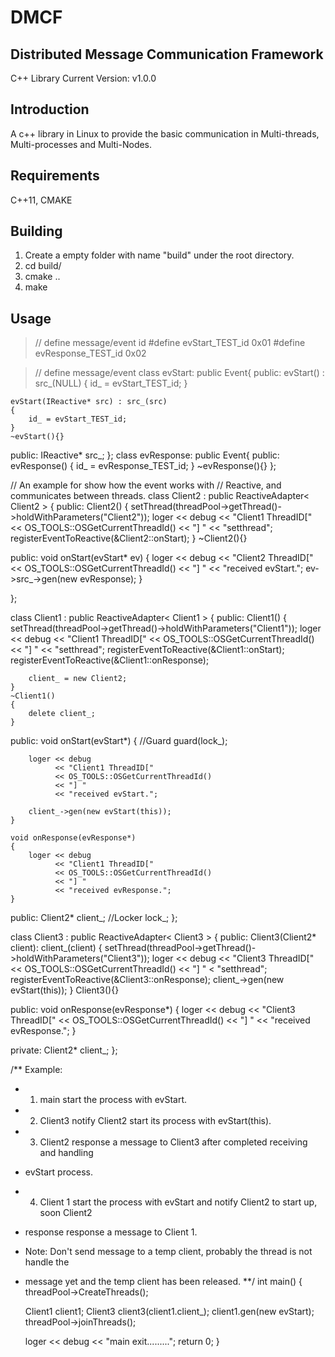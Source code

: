 DMCF
====
Distributed Message Communication Framework
--------------------------------------------
C++ Library
Current Version: v1.0.0

Introduction
---------------
A c++ library in Linux to provide the basic communication 
in Multi-threads, Multi-processes and Multi-Nodes.

Requirements
------------
C++11, CMAKE

Building
--------
1. Create a empty folder with name "build" under the root directory.
2. cd build/
3. cmake ..
4. make

Usage
------
>// define message/event id 
>\#define evStart_TEST_id 0x01 
>\#define evResponse_TEST_id 0x02 

>// define message/event 
>class evStart: public Event{ 
public:
    evStart() : src_(NULL)
    {
        id_ = evStart_TEST_id; 
    }

    evStart(IReactive* src) : src_(src)
    {
        id_ = evStart_TEST_id;
    }
    ~evStart(){}

public:
    IReactive* src_;
};
class evResponse: public Event{
public:
    evResponse()
    {
        id_ = evResponse_TEST_id; 
    }
    ~evResponse(){}
};

// An example for show how the event works with 
// Reactive, and communicates between threads.
class Client2 : public ReactiveAdapter< Client2 >
{
public:
    Client2()
    {
        setThread(threadPool->getThread()->holdWithParameters("Client2"));
        loger << debug 
			  << "Client1 ThreadID[" 
			  << OS_TOOLS::OSGetCurrentThreadId() 
			  << "] "
			  << "setthread";
        registerEventToReactive(&Client2::onStart);
    }
    ~Client2(){}

public:
    void onStart(evStart* ev)
    {
        loger << debug 
			  << "Client2 ThreadID[" 
			  << OS_TOOLS::OSGetCurrentThreadId() 
			  << "] " 
			  << "received evStart.";
        ev->src_->gen(new evResponse);
    }

};

class Client1 : public ReactiveAdapter< Client1 >
{
public:
    Client1()
    {
        setThread(threadPool->getThread()->holdWithParameters("Client1"));
        loger << debug 
			  << "Client1 ThreadID[" 
			  << OS_TOOLS::OSGetCurrentThreadId() 
			  << "] "
			  << "setthread";
        registerEventToReactive(&Client1::onStart);
        registerEventToReactive(&Client1::onResponse);

        client_ = new Client2;
    }
    ~Client1()
    {
        delete client_;
    }

public:
    void onStart(evStart*)
    {
        //Guard<Locker> guard(lock_);
        
        loger << debug 
			  << "Client1 ThreadID[" 
			  << OS_TOOLS::OSGetCurrentThreadId() 
			  << "] " 
			  << "received evStart.";

        client_->gen(new evStart(this));
    }

    void onResponse(evResponse*)
    {
        loger << debug 
			  << "Client1 ThreadID[" 
			  << OS_TOOLS::OSGetCurrentThreadId() 
			  << "] " 
			  << "received evResponse.";
    }

public:
    Client2* client_;
    //Locker lock_;
};

class Client3 : public ReactiveAdapter< Client3 >
{
public:
    Client3(Client2* client): client_(client)
    {
        setThread(threadPool->getThread()->holdWithParameters("Client3"));
        loger << debug 
			  << "Client3 ThreadID[" 
			  << OS_TOOLS::OSGetCurrentThreadId() 
			  << "] "
			  < "setthread";
        registerEventToReactive(&Client3::onResponse);
        client_->gen(new evStart(this));
    }
    Client3(){}

public:
   void onResponse(evResponse*)
    {
        loger << debug 
			  << "Client3 ThreadID[" 
			  << OS_TOOLS::OSGetCurrentThreadId() 
			  << "] " 
			  << "received evResponse.";
    }

private:
    Client2* client_;
};


/** Example:
* 1. main start the process with evStart.
* 2. Client3 notify Client2 start its process with evStart(this).
* 3. Client2 response a message to Client3 after completed receiving and handling 
* evStart process.
* 4. Client 1 start the process with evStart and notify Client2 to start up, soon Client2
* response response a message to Client 1.
* Note: Don't send message to a temp client, probably the thread is not handle the 
* message yet and the temp client has been released.
**/
int main()
{
    threadPool->CreateThreads();

    Client1 client1;
    Client3 client3(client1.client_);
    client1.gen(new evStart);
    threadPool->joinThreads();

    loger << debug << "main exit.........";
    return 0;
}



